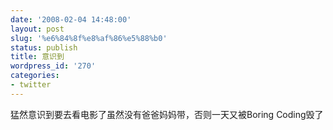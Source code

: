 ```yaml
---
date: '2008-02-04 14:48:00'
layout: post
slug: '%e6%84%8f%e8%af%86%e5%88%b0'
status: publish
title: 意识到
wordpress_id: '270'
categories:
- twitter
---
```


猛然意识到要去看电影了虽然没有爸爸妈妈带，否则一天又被Boring Coding毁了
